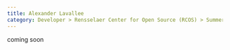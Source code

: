 ```yaml
---
title: Alexander Lavallee 
category: Developer > Rensselaer Center for Open Source (RCOS) > Summer 2025
---
```


coming soon